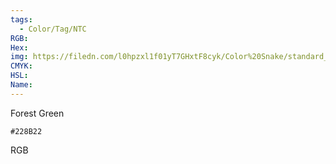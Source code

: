 ```yaml
---
tags:
  - Color/Tag/NTC
RGB:
Hex:
img: https://filedn.com/l0hpzxl1f01yT7GHxtF8cyk/Color%20Snake/standard_csv_to_svg//228B22.svg
CMYK:
HSL:
Name:
---
```

Forest Green
```palette
#228B22
```
RGB
